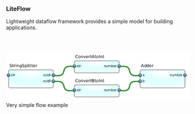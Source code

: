 ### LiteFlow
Lightweight dataflow framework provides a simple model for building applications.

<br><br>

![ExampleFlow](/docs/images/ConvertAddNumbersFlow.png)
<br>
Very simple flow example
